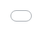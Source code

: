 ```yaml
---
layout: post
date:   2025-03-25
image: "/conflict_urbanism_sp2025/images/lopez_Post_Cover_Image_nuclear.png"
title:  "Nuclear Ecology: Data Voids of Turkey Point Nuclear Generating Station"
author: "Holly Baker, Minhan Lin, Trella Isabel Lopez"
---
```

The project explores the impact of nuclear power plant infrastructure on maritime ecosystems and how these artificial landscapes can unintentionally create ideal habitats for wildlife. Set against a backdrop of critical concerns for the risk associated with nuclear generation, our research aims to bring to light the nuanced effects of the Turkey Point Nuclear Generating Station, located in the Miami area, Florida, on both the health of the local ecosystem, and focuses in on the impact on two specific species: American crocodiles and seagrass. 



#### CROCODILES


#### ENVIRONMENTAL IMPACT

![Pollution in Biscane Bay](/conflict_urbanism_sp2025/images/Lopez_Water_Pollution.png)

#### CENSUS 


![Miami-Dade County Census Tracts](/conflict_urbanism_sp2025/images/Lopez_Census_Date.gif)


#### POLITICAL CONTROVERSY  



<div class="iframe-column"><iframe src="file:///Users/trellaisabellopez/Downloads/Pfizer-BioNTech%20COVID-19%20Vaccine%20Timeline%20(1).html" style="position:absolute;top:0;left:0;width:100%;height:100%;" frameborder="0"></iframe></div>


***REMINDER: To view the structure of your website in Visual Studio Code without having to upload to Github, press the following keys to get a spit-screen view: Ctrl K then V.***

